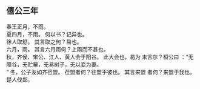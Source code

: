## 僖公三年
春王正月，不雨。  
夏四月，不雨。 何以书？记异也。  
徐人取舒。 其言取之何？易也。  
六月，雨。 其言六月雨何？上雨而不甚也。  
秋，齐侯、宋公、江人、黄人会于阳谷。 此大会也，曷为
末言尔？桓公曰 ：“无障谷，无贮粟，无易树子，无以妾为妻。  
“
冬，公子友如齐莅盟。 莅盟者何？往盟乎彼也。 其言来盟
者何？来盟于我也。  
楚人伐郑。  

